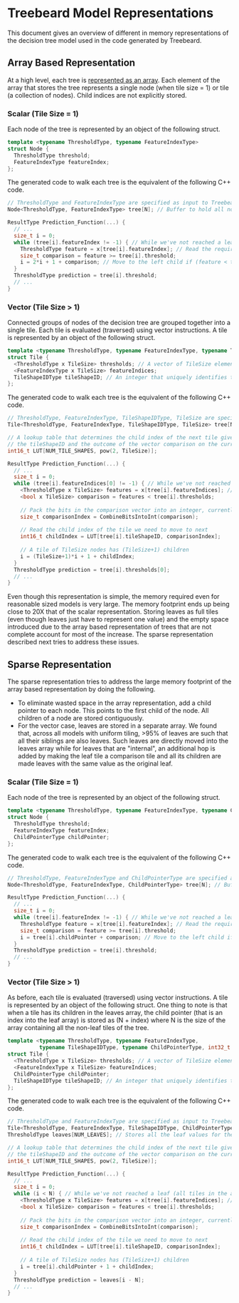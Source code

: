 # Treebeard Model Representations

This document gives an overview of different in memory representations of the decision tree model used in the code generated by Treebeard.

## Array Based Representation

At a high level, each tree is [represented as an array](https://webdocs.cs.ualberta.ca/~holte/T26/tree-as-array.html). Each element of the array that stores the tree represents a single node (when tile size = 1) or tile (a collection of nodes). Child indices are not explicitly stored.

### Scalar (Tile Size = 1)

Each node of the tree is represented by an object of the following struct.
```C++
template <typename ThresholdType, typename FeatureIndexType>
struct Node {
  ThresholdType threshold;
  FeatureIndexType featureIndex;
};
```
The generated code to walk each tree is the equivalent of the following C++ code.
```C++
// ThresholdType and FeatureIndexType are specified as input to Treebeard (at least currently)
Node<ThresholdType, FeatureIndexType> tree[N]; // Buffer to hold all nodes in the tree

ResultType Prediction_Function(...) {
  // ...
  size_t i = 0;
  while (tree[i].featureIndex != -1) { // While we've not reached a leaf
    ThresholdType feature = x[tree[i].featureIndex]; // Read the required feature from the current row
    size_t comparison = feature >= tree[i].threshold;
    i = 2*i + 1 + comparison; // Move to the left child if (feature < threshold), else right child
  }
  ThresholdType prediction = tree[i].threshold;
  // ...
}
```
### Vector (Tile Size > 1)

Connected groups of nodes of the decision tree are grouped together into a single tile. Each tile is evaluated (traversed) using vector instructions. A tile is represented by an object of the following struct.
```C++
template <typename ThresholdType, typename FeatureIndexType, typename TileShapeIDType, int32_t TileSize>
struct Tile {
  <ThresholdType x TileSize> thresholds; // A vector of TileSize elements
  <FeatureIndexType x TileSize> featureIndices;
  TileShapeIDType tileShapeID; // An integer that uniquely identifies the shape of the current tile
};
```
The generated code to walk each tree is the equivalent of the following C++ code.
```C++
// ThresholdType, FeatureIndexType, TileShapeIDType, TileSize are specified as input to Treebeard (at least currently)
Tile<ThresholdType, FeatureIndexType, TileShapeIDType, TileSize> tree[N]; // Buffer to hold all nodes in the tree

// A lookup table that determines the child index of the next tile given
// the tileShapeID and the outcome of the vector comparison on the current tile
int16_t LUT[NUM_TILE_SHAPES, pow(2, TileSize)]; 

ResultType Prediction_Function(...) {
  // ...
  size_t i = 0;
  while (tree[i].featureIndices[0] != -1) { // While we've not reached a leaf
    <ThresholdType x TileSize> features = x[tree[i].featureIndices]; // **Gather** the required feature from the current row
    <bool x TileSize> comparison = features < tree[i].thresholds;
    
    // Pack the bits in the comparison vector into an integer, currently implemented as a bitcast
    size_t comparisonIndex = CombineBitsIntoInt(comparison); 
    
    // Read the child index of the tile we need to move to next
    int16_t childIndex = LUT[tree[i].tileShapeID, comparisonIndex];
    
    // A tile of TileSize nodes has (TileSize+1) children
    i = (TileSize+1)*i + 1 + childIndex; 
  }
  ThresholdType prediction = tree[i].thresholds[0];
  // ...
}
```

Even though this representation is simple, the memory required even for reasonable sized models is very large. The memory footprint ends up being close to 20X that of the scalar representation. Storing leaves as full tiles (even though leaves just have to represent one value) and the empty space introduced due to the array based representation of trees that are not complete account for most of the increase. The sparse representation described next tries to address these issues.

## Sparse Representation

The sparse representation tries to address the large memory footprint of the array based representation by doing the following. 
* To eliminate wasted space in the array representation, add a child pointer to each node. This points to the first child of the node. All children of a node are stored contiguously.
* For the vector case, leaves are stored in a separate array. We found that, across all models with uniform tiling, >95% of leaves are such that all their siblings are also leaves. Such leaves are directly moved into the leaves array while for leaves that are "internal", an additional hop is added by making the leaf tile a comparison tile and all its children are made leaves with the same value as the original leaf.

### Scalar (Tile Size = 1)

Each node of the tree is represented by an object of the following struct.
```C++
template <typename ThresholdType, typename FeatureIndexType, typename ChildPointerType>
struct Node {
  ThresholdType threshold;
  FeatureIndexType featureIndex;
  ChildPointerType childPointer;
};
```
The generated code to walk each tree is the equivalent of the following C++ code.
```C++
// ThresholdType, FeatureIndexType and ChildPointerType are specified as input to Treebeard (at least currently)
Node<ThresholdType, FeatureIndexType, ChildPointerType> tree[N]; // Buffer to hold all nodes in the tree

ResultType Prediction_Function(...) {
  // ...
  size_t i = 0;
  while (tree[i].featureIndex != -1) { // While we've not reached a leaf
    ThresholdType feature = x[tree[i].featureIndex]; // Read the required feature from the current row
    size_t comparison = feature >= tree[i].threshold;
    i = tree[i].childPointer + comparison; // Move to the left child if (feature < threshold), else right child
  }
  ThresholdType prediction = tree[i].threshold;
  // ...
}
```
### Vector (Tile Size > 1)

As before, each tile is evaluated (traversed) using vector instructions. A tile is represented by an object of the following struct. One thing to note is that when a tile has its children in the leaves array, the child pointer (that is an index into the leaf array) is stored as (N + index) where N is the size of the array containing all the non-leaf tiles of the tree.
```C++
template <typename ThresholdType, typename FeatureIndexType, 
          typename TileShapeIDType, typename ChildPointerType, int32_t TileSize>
struct Tile {
  <ThresholdType x TileSize> thresholds; // A vector of TileSize elements
  <FeatureIndexType x TileSize> featureIndices;
  ChildPointerType childPointer;
  TileShapeIDType tileShapeID; // An integer that uniquely identifies the shape of the current tile
};
```
The generated code to walk each tree is the equivalent of the following C++ code.
```C++
// ThresholdType and FeatureIndexType are specified as input to Treebeard (at least currently)
Tile<ThresholdType, FeatureIndexType, TileShapeIDType, ChildPointerType, TileSize> tree[N]; // Buffer to hold all nodes in the tree
ThresholdType leaves[NUM_LEAVES]; // Stores all the leaf values for the tree

// A lookup table that determines the child index of the next tile given
// the tileShapeID and the outcome of the vector comparison on the current tile
int16_t LUT[NUM_TILE_SHAPES, pow(2, TileSize)]; 

ResultType Prediction_Function(...) {
  // ...
  size_t i = 0;
  while (i < N) { // While we've not reached a leaf (all tiles in the array "tree" are not leaves)
    <ThresholdType x TileSize> features = x[tree[i].featureIndices]; // **Gather** the required feature from the current row
    <bool x TileSize> comparison = features < tree[i].thresholds;
    
    // Pack the bits in the comparison vector into an integer, currently implemented as a bitcast
    size_t comparisonIndex = CombineBitsIntoInt(comparison); 
    
    // Read the child index of the tile we need to move to next
    int16_t childIndex = LUT[tree[i].tileShapeID, comparisonIndex];
    
    // A tile of TileSize nodes has (TileSize+1) children
    i = tree[i].childPointer + 1 + childIndex; 
  }
  ThresholdType prediction = leaves[i - N];
  // ...
}
```


